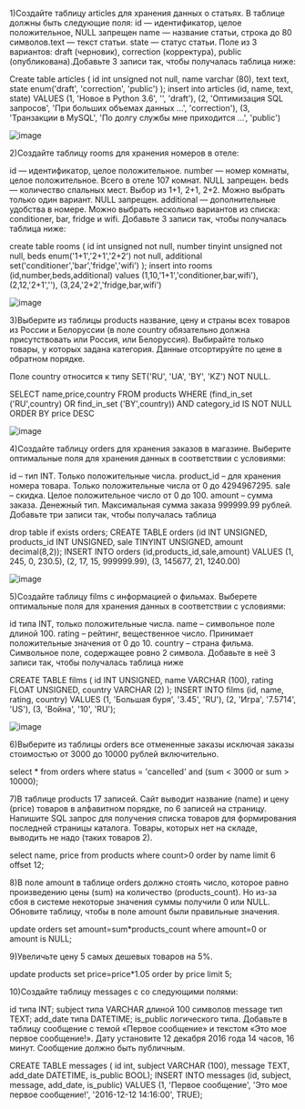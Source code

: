 1)Создайте таблицу articles для хранения данных о статьях. В таблице должны быть следующие поля:
id — идентификатор, целое положительное, NULL запрещен
name — название статьи, строка до 80 символов.text — текст статьи.
state — статус статьи. Поле из 3 вариантов: draft (черновик), correction (корректура), public (опубликована).Добавьте 3 записи так, чтобы получалась таблица ниже:

Create table articles (
id int unsigned not null,
name varchar (80),
text text,
state enum('draft', 'correction', 'public')
);
insert into articles (id, name, text, state)
VALUES
(1, 'Новое в Python 3.6', '', 'draft'),
(2, 'Оптимизация SQL запросов', 'При больших объемах данных ...', 'correction'),
(3, 'Транзакции в MySQL', 'По долгу службы мне приходится ...', 'public')

![image](https://github.com/user-attachments/assets/5f17bf11-2f72-4aa2-8d47-ff558c6efe9a)

2)Создайте таблицу rooms для хранения номеров в отеле:

id — идентификатор, целое положительное.
number — номер комнаты, целое положительное. Всего в отеле 107 комнат. NULL запрещен.
beds — количество спальных мест. Выбор из 1+1, 2+1, 2+2. Можно выбрать только один вариант. NULL запрещен.
additional — дополнительные удобства в номере. Можно выбрать несколько вариантов из списка: conditioner, bar, fridge и wifi.
Добавьте 3 записи так, чтобы получалась таблица ниже:

create table rooms (
id int unsigned not null,
number tinyint unsigned not null,
beds enum('1+1','2+1','2+2') not null,
additional set('conditioner','bar','fridge','wifi')
);
insert into rooms (id,number,beds,additional)
values
(1,10,'1+1','conditioner,bar,wifi'),
(2,12,'2+1',''),
(3,24,'2+2','fridge,bar,wifi')

![image](https://github.com/user-attachments/assets/e3854669-c123-41c7-ae84-4799af0b3302)

3)Выберите из таблицы products название, цену и страны всех товаров из России и Белоруссии (в поле country обязательно должна присутствовать или Россия, или Белоруссия).
Выбирайте только товары, у которых задана категория.
Данные отсортируйте по цене в обратном порядке.

Поле country относится к типу SET('RU', 'UA', 'BY', 'KZ') NOT NULL.

SELECT name,price,country FROM products 
WHERE (find_in_set ('RU',country) OR find_in_set ('BY',country)) AND category_id IS NOT NULL ORDER BY price DESC

![image](https://github.com/user-attachments/assets/9869bae4-dfa2-4158-8422-d3f8117ae585)

4)Создайте таблицу orders для хранения заказов в магазине. Выберите оптимальные поля для хранения данных в соответствии с условиями:

id – тип INT. Только положительные числа.
product_id – для хранения номера товара. Только положительные числа от 0 до 4294967295.
sale – скидка. Целое положительное число от 0 до 100.
amount – сумма заказа. Денежный тип. Максимальная сумма заказа 999999.99 рублей.
Добавьте три записи так, чтобы получалась таблица

drop table if exists orders;
CREATE TABLE orders
(id INT UNSIGNED, products_id INT UNSIGNED, sale TINYINT UNSIGNED, amount decimal(8,2));
INSERT INTO orders 
(id,products_id,sale,amount)
VALUES
(1, 245, 0, 230.5),
(2, 17, 15, 999999.99),
(3, 145677, 21, 1240.00)

![image](https://github.com/user-attachments/assets/cff38c28-d6c4-4797-bb7d-b31454764681)

5)Создайте таблицу films с информацией о фильмах. Выберете оптимальные поля для хранения данных в соответствии с условиями:

id типа INT, только положительные числа.
name – символьное поле длиной 100.
rating – рейтинг, вещественное число. Принимает положительные значения от 0 до 10.
country – страна фильма. Символьное поле, содержащее ровно 2 символа.
Добавьте в неё 3 записи так, чтобы получалась таблица ниже

CREATE TABLE films (
id INT UNSIGNED,
name VARCHAR (100),
rating FLOAT UNSIGNED,
country VARCHAR (2)
);
INSERT INTO films (id, name, rating, country)
VALUES (1, 'Большая буря', '3.45', 'RU'),
(2, 'Игра', '7.5714', 'US'),
(3, 'Война', '10', 'RU');

![image](https://github.com/user-attachments/assets/e2ccd094-67ac-441f-92ad-02cffd569450)

6)Выберите из таблицы orders все отмененные заказы исключая заказы стоимостью от 3000 до 10000 рублей включительно.

select * from orders where status = 'cancelled' and (sum < 3000 or sum > 10000);

7)В таблице products 17 записей. Сайт выводит название (name) и цену (price) товаров в алфавитном порядке, по 6 записей на страницу. Напишите SQL запрос для получения списка товаров для формирования последней страницы каталога. 
Товары, которых нет на складе, выводить не надо (таких товаров 2).

select name, price from products where count>0
order by name limit 6 offset 12;

8)В поле amount в таблице orders должно стоять число, которое равно произведению цены (sum) на количество (products_count). 
Но из-за сбоя в системе некоторые значения суммы получили 0 или NULL. Обновите таблицу, чтобы в поле amount были правильные значения.

update orders set amount=sum*products_count where amount=0 or amount is NULL;

9)Увеличьте цену 5 самых дешевых товаров на 5%.

update products set price=price*1.05 order by price limit 5;

10)Создайте таблицу messages с со следующими полями:

id типа INT;
subject типа VARCHAR длиной 100 символов
message тип TEXT;
add_date типа DATETIME;
is_public логического типа.
Добавьте в таблицу сообщение с темой «Первое сообщение» и текстом «Это мое первое сообщение!».
Дату установите 12 декабря 2016 года 14 часов, 16 минут. Сообщение должно быть публичным.

CREATE TABLE messages (
id int, subject VARCHAR (100), message TEXT, add_date DATETIME, is_public BOOL);
INSERT INTO messages (id, subject, message, add_date, is_public)
VALUES
(1, 'Первое сообщение', 'Это мое первое сообщение!', '2016-12-12 14:16:00', TRUE);
